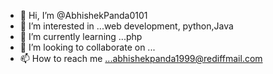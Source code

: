 - 👋 Hi, I’m @AbhishekPanda0101
- 👀 I’m interested in ...web development, python,Java
- 🌱 I’m currently learning ...php
- 💞️ I’m looking to collaborate on ...
- 📫 How to reach me ...abhishekpanda1999@rediffmail.com

<!---
AbhishekPanda0101/AbhishekPanda0101 is a ✨ special ✨ repository because its `README.md` (this file) appears on your GitHub profile.
You can click the Preview link to take a look at your changes.
--->
